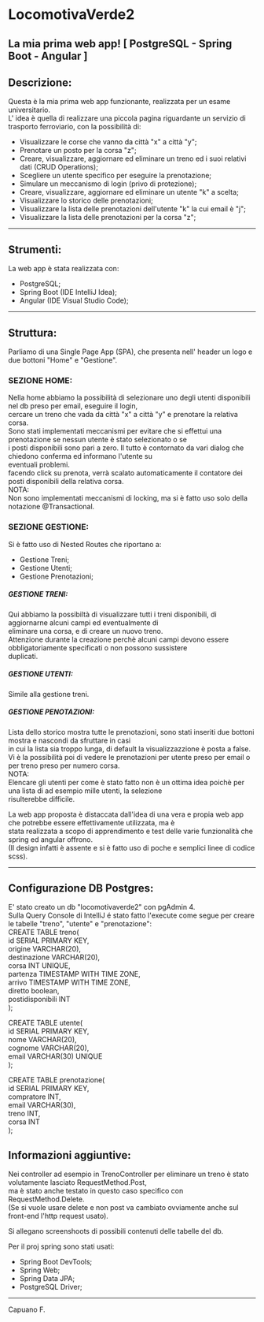 # LocomotivaVerde2
La mia prima web app! [ PostgreSQL - Spring Boot - Angular ]
---

## Descrizione:

Questa è la mia prima web app funzionante, realizzata per un esame universitario.  
L' idea è quella di realizzare una piccola pagina riguardante un servizio di trasporto ferroviario, con la possibilità di:  
- Visualizzare le corse che vanno da città "x" a città "y";
- Prenotare un posto per la corsa "z";
- Creare, visualizzare, aggiornare ed eliminare un treno ed i suoi relativi dati (CRUD Operations);
- Scegliere un utente specifico per eseguire la prenotazione;
- Simulare un meccanismo di login (privo di protezione);
- Creare, visualizzare, aggiornare ed eliminare un utente "k" a scelta;
- Visualizzare lo storico delle prenotazioni;
- Visualizzare la lista delle prenotazioni dell'utente "k" la cui email è "j";
- Visualizzare la lista delle prenotazioni per la corsa "z";
  
---

## Strumenti:

La web app è stata realizzata con:  
- PostgreSQL;
- Spring Boot (IDE IntelliJ Idea);
- Angular (IDE Visual Studio Code);
  
---

## Struttura:

Parliamo di una Single Page App (SPA), che presenta nell' header un logo e due bottoni "Home" e "Gestione".

### SEZIONE HOME:
Nella home abbiamo la possibilità di selezionare uno degli utenti disponibili nel db preso per email, eseguire il login,  
cercare un treno che vada da città "x" a città "y" e prenotare la relativa corsa.  
Sono stati implementati meccanismi per evitare che si effettui una prenotazione se nessun utente è stato selezionato o se    
i posti disponibili sono pari a zero. Il tutto è contornato da vari dialog che chiedono conferma ed informano l'utente su  
eventuali problemi.  
facendo click su prenota, verrà scalato automaticamente il contatore dei posti disponibili della relativa corsa.  
NOTA:  
Non sono implementati meccanismi di locking, ma si è fatto uso solo della notazione @Transactional.  

### SEZIONE GESTIONE:
Si è fatto uso di Nested Routes che riportano a:  
- Gestione Treni;
- Gestione Utenti;
- Gestione Prenotazioni;
  
##### GESTIONE TRENI:
Qui abbiamo la possibiltà di visualizzare tutti i treni disponibili, di aggiornarne alcuni campi ed eventualmente di  
eliminare una corsa, e di creare un nuovo treno.  
Attenzione durante la creazione perchè alcuni campi devono essere obbligatoriamente specificati o non possono sussistere  
duplicati.  
  
##### GESTIONE UTENTI:
Simile alla gestione treni.  
  
##### GESTIONE PENOTAZIONI:
Lista dello storico mostra tutte le prenotazioni, sono stati inseriti due bottoni mostra e nascondi da sfruttare in casi   
in cui la lista sia troppo lunga, di default la visualizzazzione è posta a false.  
Vi è la possibilità poi di vedere le prenotazioni per utente preso per email o per treno preso per numero corsa.  
NOTA:  
Elencare gli utenti per come è stato fatto non è un ottima idea poichè per una lista di ad esempio mille utenti, la selezione  
risulterebbe difficile.  


La web app proposta è distaccata dall'idea di una vera e propia web app che potrebbe essere effettivamente utilizzata, ma è  
stata realizzata a scopo di apprendimento e test delle varie funzionalità che spring ed angular offrono.  
(Il design infatti è assente e si è fatto uso di  poche e semplici linee di codice scss).  

---

## Configurazione DB Postgres:
E' stato creato un db "locomotivaverde2" con pgAdmin 4.   
Sulla Query Console di IntelliJ é stato fatto l'execute come segue per creare le tabelle "treno", "utente" e "prenotazione":  
CREATE TABLE treno(  
  id SERIAL PRIMARY KEY,  
  origine VARCHAR(20),  
  destinazione VARCHAR(20),  
  corsa INT UNIQUE,  
  partenza TIMESTAMP WITH TIME ZONE,  
  arrivo TIMESTAMP WITH TIME ZONE,  
  diretto boolean,  
  postidisponibili INT  
);  

CREATE TABLE utente(  
  id SERIAL PRIMARY KEY,  
  nome VARCHAR(20),  
  cognome VARCHAR(20),  
  email VARCHAR(30) UNIQUE  
);  

CREATE TABLE prenotazione(  
  id SERIAL PRIMARY KEY,  
  compratore INT,  
  email VARCHAR(30),  
  treno INT,  
  corsa INT  
);  

## Informazioni aggiuntive:
Nei controller ad esempio in TrenoController per eliminare un treno è stato volutamente lasciato RequestMethod.Post,    
ma è stato anche testato in questo caso specifico con RequestMethod.Delete.  
(Se si vuole usare delete e non post va cambiato ovviamente anche sul front-end l'http request usato).  

Si allegano screenshoots di possibili contenuti delle tabelle del db.  

Per il proj spring sono stati usati:  
- Spring Boot DevTools;
- Spring Web;
- Spring Data JPA;
- PostgreSQL Driver; 

---

Capuano F.
